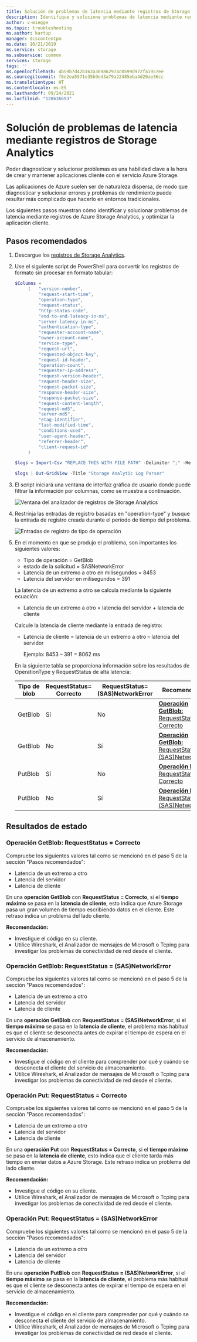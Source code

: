 ```yaml
---
title: Solución de problemas de latencia mediante registros de Storage Analytics
description: Identifique y solucione problemas de latencia mediante registros de Azure Storage Analytics, y optimice la aplicación cliente.
author: v-miegge
ms.topic: troubleshooting
ms.author: kartup
manager: dcscontentpm
ms.date: 10/21/2019
ms.service: storage
ms.subservice: common
services: storage
tags: ''
ms.openlocfilehash: 4b59b7d42b162a369862974c0599d972fa1957ee
ms.sourcegitcommit: f6e2ea5571e35b9ed3a79a22485eba4d20ae36cc
ms.translationtype: HT
ms.contentlocale: es-ES
ms.lasthandoff: 09/24/2021
ms.locfileid: "128636693"
---
```

# <a name="troubleshoot-latency-using-storage-analytics-logs"></a>Solución de problemas de latencia mediante registros de Storage Analytics

Poder diagnosticar y solucionar problemas es una habilidad clave a la hora de crear y mantener aplicaciones cliente con el servicio Azure Storage.

Las aplicaciones de Azure suelen ser de naturaleza dispersa, de modo que diagnosticar y solucionar errores y problemas de rendimiento puede resultar más complicado que hacerlo en entornos tradicionales.

Los siguientes pasos muestran cómo identificar y solucionar problemas de latencia mediante registros de Azure Storage Analytics, y optimizar la aplicación cliente.

## <a name="recommended-steps"></a>Pasos recomendados

1. Descargue los [registros de Storage Analytics](./manage-storage-analytics-logs.md#download-storage-logging-log-data).

2. Use el siguiente script de PowerShell para convertir los registros de formato sin procesar en formato tabular:

   ```powershell
   $Columns = 
        (   "version-number",
            "request-start-time",
            "operation-type",
            "request-status",
            "http-status-code",
            "end-to-end-latency-in-ms",
            "server-latency-in-ms",
            "authentication-type",
            "requester-account-name",
            "owner-account-name",
            "service-type",
            "request-url",
            "requested-object-key",
            "request-id-header",
            "operation-count",
            "requester-ip-address",
            "request-version-header",
            "request-header-size",
            "request-packet-size",
            "response-header-size",
            "response-packet-size",
            "request-content-length",
            "request-md5",
            "server-md5",
            "etag-identifier",
            "last-modified-time",
            "conditions-used",
            "user-agent-header",
            "referrer-header",
            "client-request-id"
        )

   $logs = Import-Csv "REPLACE THIS WITH FILE PATH" -Delimiter ";" -Header $Columns

   $logs | Out-GridView -Title "Storage Analytic Log Parser"
   ```

3. El script iniciará una ventana de interfaz gráfica de usuario donde puede filtrar la información por columnas, como se muestra a continuación.

   ![Ventana del analizador de registros de Storage Analytics](media/troubleshoot-latency-storage-analytics-logs/storage-analytic-log-parser-window.png)

4. Restrinja las entradas de registro basadas en "operation-type" y busque la entrada de registro creada durante el período de tiempo del problema.

   ![Entradas de registro de tipo de operación](media/troubleshoot-latency-storage-analytics-logs/operation-type.png)

5. En el momento en que se produjo el problema, son importantes los siguientes valores:

   - Tipo de operación = GetBlob
   - estado de la solicitud = SASNetworkError
   - Latencia de un extremo a otro en milisegundos = 8453
   - Latencia del servidor en milisegundos = 391

   La latencia de un extremo a otro se calcula mediante la siguiente ecuación:

   - Latencia de un extremo a otro = latencia del servidor + latencia de cliente

   Calcule la latencia de cliente mediante la entrada de registro:

   - Latencia de cliente = latencia de un extremo a otro – latencia del servidor

        Ejemplo: 8453 – 391 = 8062 ms

   En la siguiente tabla se proporciona información sobre los resultados de OperationType y RequestStatus de alta latencia:

   | Tipo de blob |RequestStatus=<br>Correcto|RequestStatus=<br>(SAS)NetworkError|Recomendación|
   |---|---|---|---|
   |GetBlob|Sí|No|[**Operación GetBlob:** RequestStatus = Correcto](#getblob-operation-requeststatus--success)|
   |GetBlob|No|Sí|[**Operación GetBlob:** RequestStatus = (SAS)NetworkError](#getblob-operation-requeststatus--sasnetworkerror)|
   |PutBlob|Sí|No|[**Operación Put:** RequestStatus = Correcto](#put-operation-requeststatus--success)|
   |PutBlob|No|Sí|[**Operación Put:** RequestStatus = (SAS)NetworkError](#put-operation-requeststatus--sasnetworkerror)|

## <a name="status-results"></a>Resultados de estado

### <a name="getblob-operation-requeststatus--success"></a>Operación GetBlob: RequestStatus = Correcto

Compruebe los siguientes valores tal como se mencionó en el paso 5 de la sección "Pasos recomendados":

- Latencia de un extremo a otro
- Latencia del servidor
- Latencia de cliente

En una **operación GetBlob** con **RequestStatus = Correcto**, si el **tiempo máximo** se pasa en la **latencia de cliente**, esto indica que Azure Storage pasa un gran volumen de tiempo escribiendo datos en el cliente. Este retraso indica un problema del lado cliente.

**Recomendación:**

- Investigue el código en su cliente.
- Utilice Wireshark, el Analizador de mensajes de Microsoft o Tcping para investigar los problemas de conectividad de red desde el cliente.

### <a name="getblob-operation-requeststatus--sasnetworkerror"></a>Operación GetBlob: RequestStatus = (SAS)NetworkError

Compruebe los siguientes valores tal como se mencionó en el paso 5 de la sección "Pasos recomendados":

- Latencia de un extremo a otro
- Latencia del servidor
- Latencia de cliente

En una **operación GetBlob** con **RequestStatus = (SAS)NetworkError**, si el **tiempo máximo** se pasa en la **latencia de cliente**, el problema más habitual es que el cliente se desconecta antes de expirar el tiempo de espera en el servicio de almacenamiento.

**Recomendación:**

- Investigue el código en el cliente para comprender por qué y cuándo se desconecta el cliente del servicio de almacenamiento.
- Utilice Wireshark, el Analizador de mensajes de Microsoft o Tcping para investigar los problemas de conectividad de red desde el cliente.

### <a name="put-operation-requeststatus--success"></a>Operación Put: RequestStatus = Correcto

Compruebe los siguientes valores tal como se mencionó en el paso 5 de la sección "Pasos recomendados":

- Latencia de un extremo a otro
- Latencia del servidor
- Latencia de cliente

En una **operación Put** con **RequestStatus = Correcto**, si el **tiempo máximo** se pasa en la **latencia de cliente**, esto indica que el cliente tarda más tiempo en enviar datos a Azure Storage. Este retraso indica un problema del lado cliente.

**Recomendación:**

- Investigue el código en su cliente.
- Utilice Wireshark, el Analizador de mensajes de Microsoft o Tcping para investigar los problemas de conectividad de red desde el cliente.

### <a name="put-operation-requeststatus--sasnetworkerror"></a>Operación Put: RequestStatus = (SAS)NetworkError

Compruebe los siguientes valores tal como se mencionó en el paso 5 de la sección "Pasos recomendados":

- Latencia de un extremo a otro
- Latencia del servidor
- Latencia de cliente

En una **operación PutBlob** con **RequestStatus = (SAS)NetworkError**, si el **tiempo máximo** se pasa en la **latencia de cliente**, el problema más habitual es que el cliente se desconecta antes de expirar el tiempo de espera en el servicio de almacenamiento.

**Recomendación:**

- Investigue el código en el cliente para comprender por qué y cuándo se desconecta el cliente del servicio de almacenamiento.
- Utilice Wireshark, el Analizador de mensajes de Microsoft o Tcping para investigar los problemas de conectividad de red desde el cliente.
